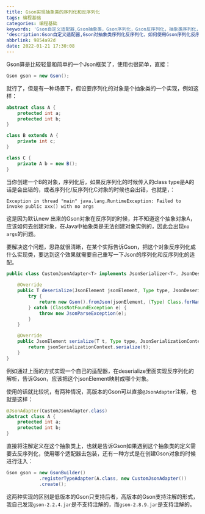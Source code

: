 ```yaml
---
title: Gson实现抽象类的序列化和反序列化
tags: 编程基础
categories: 编程基础
keywords: 'Gson自定义适配器,Gson抽象类，Gson序列化，Gson反序列化，抽象类序列化，抽象类反序列化'
'description:Gson自定义适配器,Gson对抽象类序列化反序列化，如何使用Gson序列化反序列化抽象类，Exception in thread "main" java.lang.RuntimeException': Failed to invoke public xxx() with no args
abbrlink: 9854a92d
date: 2022-01-21 17:30:08
---
```


Gson算是比较轻量和简单的一个Json框架了，使用也很简单，直接：
```java
Gson gson = new Gson();
```
就行了，但是有一种场景下，假设要序列化的对象是个抽象类的一个实现，例如这样：

```java
abstract class A {
    protected int a;
    protected int b;
}

class B extends A {
    private int c;
}

class C {
    private A b = new B();
}
```

当你创建一个B的对象，序列化后，如果反序列化的时候传入的class type是A的话是会出错的，或者序列化/反序列化C对象的时候也会出错，也就是，：

```
Exception in thread "main" java.lang.RuntimeException: Failed to invoke public xxx() with no args
```

这是因为默认new 出来的Gson对象在反序列的时候，并不知道这个抽象对象A，应该如何去创建对象，在Java中抽象类是无法创建对象实例的，因此会出现`no args`的问题。

要解决这个问题，思路就很清晰，在某个实际告诉Gson，把这个对象反序列化成什么实现类，要达到这个效果就需要自己重写一下Json的序列化和反序列化的适配。

```java
public class CustomJsonAdapter<T> implements JsonSerializer<T>, JsonDeserializer<T> {
    
    @Override
    public T deserialize(JsonElement jsonElement, Type type, JsonDeserializationContext context) throws JsonParseException {
        try {
            return new Gson().fromJson(jsonElement, (Type) Class.forName(((Class) obj).getName()));
        } catch (ClassNotFoundException e) {
            throw new JsonParseException(e);
        }
    }

    @Override
    public JsonElement serialize(T t, Type type, JsonSerializationContext jsonSerializationContext) {
        return jsonSerializationContext.serialize(t);
    }
}

```

例如通过上面的方式实现一个自己的适配器，在deserialize里面实现反序列化的解析，告诉Gson，应该把这个jsonElement映射成哪个对象。

使用的话就比较坑，有两种情况，高版本的Gson可以直接`@JsonAdapter`注解，也就是这样：
```java
@JsonAdapter(CustomJsonAdapter.class)
abstract class A {
    protected int a;
    protected int b;
}
```
直接将注解定义在这个抽象类上，也就是告诉Gson如果遇到这个抽象类的定义需要去反序列化，使用哪个适配器去包装，还有一种方式是在创建Gson对象的时候进行注入：

```java
Gson gson = new GsonBuilder()
            .registerTypeAdapter(A.class, new CustomJsonAdapter())
            .create();
```

这两种实现的区别是低版本的Gson只支持后者，高版本的Gson支持注解的形式，我自己发现`gson-2.2.4.jar`是不支持注解的，而`gson-2.8.9.jar`是支持注解的。
